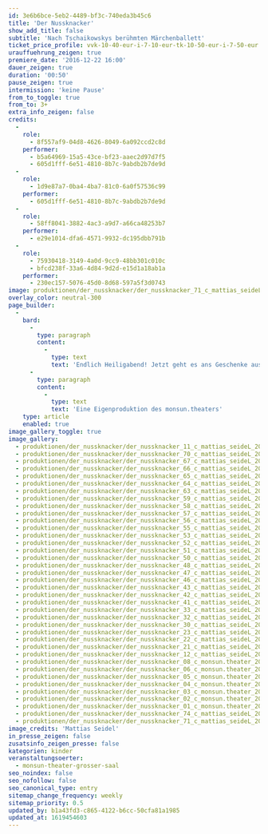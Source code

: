 ```yaml
---
id: 3e6b6bce-5eb2-4489-bf3c-740eda3b45c6
title: 'Der Nussknacker'
show_add_title: false
subtitle: 'Nach Tschaikowskys berühmten Märchenballett'
ticket_price_profile: vvk-10-40-eur-i-7-10-eur-tk-10-50-eur-i-7-50-eur
urauffuehrung_zeigen: true
premiere_date: '2016-12-22 16:00'
dauer_zeigen: true
duration: '00:50'
pause_zeigen: true
intermission: 'keine Pause'
from_to_toggle: true
from_to: 3+
extra_info_zeigen: false
credits:
  -
    role:
      - 8f557af9-04d8-4626-8049-6a092ccd2c8d
    performer:
      - b5a64969-15a5-43ce-bf23-aaec2d97d7f5
      - 605d1fff-6e51-4810-8b7c-9abdb2b7de9d
  -
    role:
      - 1d9e87a7-0ba4-4ba7-81c0-6a0f57536c99
    performer:
      - 605d1fff-6e51-4810-8b7c-9abdb2b7de9d
  -
    role:
      - 58ff8041-3882-4ac3-a9d7-a66ca48253b7
    performer:
      - e29e1014-dfa6-4571-9932-dc195dbb791b
  -
    role:
      - 75930418-3149-4a0d-9cc9-48bb301c010c
      - bfcd238f-33a6-4d84-9d2d-e15d1a18ab1a
    performer:
      - 230ec157-5076-45d0-8d68-597a5f3d0743
image: produktionen/der_nussknacker/der_nussknacker_71_c_mattias_seideL_2017.jpg
overlay_color: neutral-300
page_builder:
  -
    bard:
      -
        type: paragraph
        content:
          -
            type: text
            text: 'Endlich Heiligabend! Jetzt geht es ans Geschenke auspacken. Und siehe da – ein Nussknacker. Er kann nicht nur Nüsse knacken, sondern verwandelt sich über Nacht in einen wunderschönen Prinzen, der in die Zauberwelt des Spiels und Tanzes einlädt. Von der Mäusejagd bis hin zum Blumenwalzer ist alles dabei. Hier kann man träumen, lauschen, schauen und staunen. Das monsun.theater feiert mit Groß und Klein Weihnachten.'
      -
        type: paragraph
        content:
          -
            type: text
            text: 'Eine Eigenproduktion des monsun.theaters'
    type: article
    enabled: true
image_gallery_toggle: true
image_gallery:
  - produktionen/der_nussknacker/der_nussknacker_11_c_mattias_seideL_2017.jpg
  - produktionen/der_nussknacker/der_nussknacker_70_c_mattias_seideL_2017.jpg
  - produktionen/der_nussknacker/der_nussknacker_67_c_mattias_seideL_2017.jpg
  - produktionen/der_nussknacker/der_nussknacker_66_c_mattias_seideL_2017.jpg
  - produktionen/der_nussknacker/der_nussknacker_65_c_mattias_seideL_2017.jpg
  - produktionen/der_nussknacker/der_nussknacker_64_c_mattias_seideL_2017.jpg
  - produktionen/der_nussknacker/der_nussknacker_63_c_mattias_seideL_2017.jpg
  - produktionen/der_nussknacker/der_nussknacker_59_c_mattias_seideL_2017.jpg
  - produktionen/der_nussknacker/der_nussknacker_58_c_mattias_seideL_2017.jpg
  - produktionen/der_nussknacker/der_nussknacker_57_c_mattias_seideL_2017.jpg
  - produktionen/der_nussknacker/der_nussknacker_56_c_mattias_seideL_2017.jpg
  - produktionen/der_nussknacker/der_nussknacker_55_c_mattias_seideL_2017.jpg
  - produktionen/der_nussknacker/der_nussknacker_53_c_mattias_seideL_2017.jpg
  - produktionen/der_nussknacker/der_nussknacker_52_c_mattias_seideL_2017.jpg
  - produktionen/der_nussknacker/der_nussknacker_51_c_mattias_seideL_2017.jpg
  - produktionen/der_nussknacker/der_nussknacker_50_c_mattias_seideL_2017.jpg
  - produktionen/der_nussknacker/der_nussknacker_48_c_mattias_seideL_2017.jpg
  - produktionen/der_nussknacker/der_nussknacker_47_c_mattias_seideL_2017.jpg
  - produktionen/der_nussknacker/der_nussknacker_46_c_mattias_seideL_2017.jpg
  - produktionen/der_nussknacker/der_nussknacker_43_c_mattias_seideL_2017.jpg
  - produktionen/der_nussknacker/der_nussknacker_42_c_mattias_seideL_2017.jpg
  - produktionen/der_nussknacker/der_nussknacker_41_c_mattias_seideL_2017.jpg
  - produktionen/der_nussknacker/der_nussknacker_33_c_mattias_seideL_2017.jpg
  - produktionen/der_nussknacker/der_nussknacker_32_c_mattias_seideL_2017.jpg
  - produktionen/der_nussknacker/der_nussknacker_30_c_mattias_seideL_2017.jpg
  - produktionen/der_nussknacker/der_nussknacker_23_c_mattias_seideL_2017.jpg
  - produktionen/der_nussknacker/der_nussknacker_22_c_mattias_seideL_2017.jpg
  - produktionen/der_nussknacker/der_nussknacker_21_c_mattias_seideL_2017.jpg
  - produktionen/der_nussknacker/der_nussknacker_12_c_mattias_seideL_2017.jpg
  - produktionen/der_nussknacker/der_nussknacker_08_c_monsun.theater_2016.jpg
  - produktionen/der_nussknacker/der_nussknacker_06_c_monsun.theater_2016.jpg
  - produktionen/der_nussknacker/der_nussknacker_05_c_monsun.theater_2016.jpg
  - produktionen/der_nussknacker/der_nussknacker_04_c_monsun.theater_2016.jpg
  - produktionen/der_nussknacker/der_nussknacker_03_c_monsun.theater_2016.jpg
  - produktionen/der_nussknacker/der_nussknacker_02_c_monsun.theater_2016.jpg
  - produktionen/der_nussknacker/der_nussknacker_01_c_monsun.theater_2016.jpg
  - produktionen/der_nussknacker/der_nussknacker_74_c_mattias_seideL_2017.jpg
  - produktionen/der_nussknacker/der_nussknacker_71_c_mattias_seideL_2017.jpg
image_credits: 'Mattias Seidel'
in_presse_zeigen: false
zusatsinfo_zeigen_presse: false
kategorien: kinder
veranstaltungsoerter:
  - monsun-theater-grosser-saal
seo_noindex: false
seo_nofollow: false
seo_canonical_type: entry
sitemap_change_frequency: weekly
sitemap_priority: 0.5
updated_by: b1a43fd3-c865-4122-b6cc-50cfa81a1985
updated_at: 1619454603
---
```

